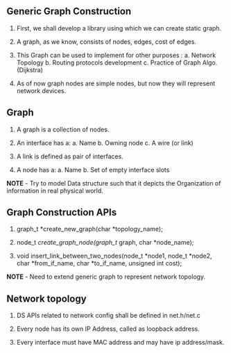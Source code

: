 ## Generic Graph Construction

1. First, we shall develop a library using which we can create static graph.

2. A graph, as we know, consists of nodes, edges, cost of edges.

3. This Graph can be used to implement for other purposes :
    a. Network Topology
    b. Routing protocols development
    c. Practice of Graph Algo. (Dijkstra)

4. As of now graph nodes are simple nodes, but now they will represent network devices.

## Graph

1. A graph is a collection of nodes.

2. An interface has a:
    a. Name
    b. Owning node
    c. A wire (or link)

3. A link is defined as pair of interfaces.

4. A node has a:
    a. Name
    b. Set of empty interface slots

**NOTE** - Try to model Data structure such that it depicts the Organization of information in real physical world.


## Graph Construction APIs

1. graph_t *create_new_graph(char *topology_name);

2. node_t *create_graph_node(graph_t* graph, char *node_name);

3. void insert_link_between_two_nodes(node_t *node1, node_t *node2, char *from_if_name, char *to_if_name, unsigned int cost);

**NOTE** - Need to extend generic graph to represent network topology. 

## Network topology

1. DS APIs related to network config shall be defined in net.h/net.c

2. Every node has its own IP Address, called as loopback address.

3. Every interface must have MAC address and may have ip address/mask.